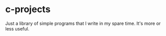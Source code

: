 # c-projects
Just a library of simple programs that I write in my spare time. It's more or less useful.
